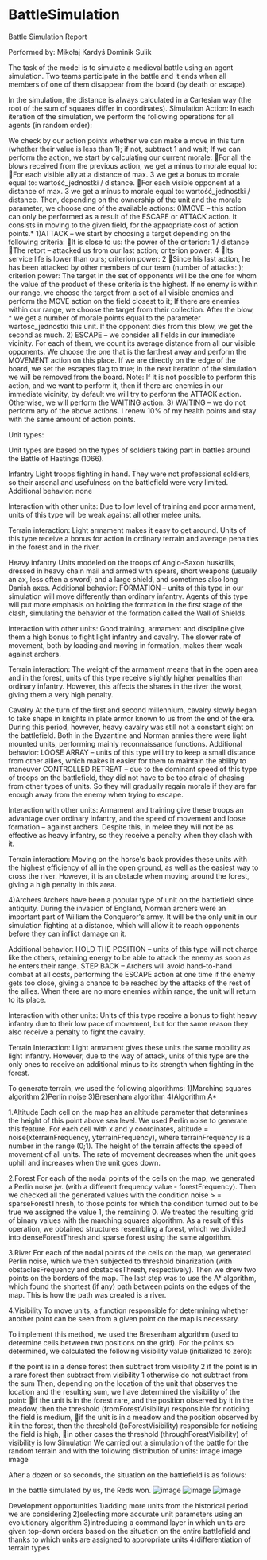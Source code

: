 # BattleSimulation
Battle Simulation Report

Performed by: Mikołaj Kardyś Dominik Sulik

The task of the model is to simulate a medieval battle using an agent simulation. Two teams participate in the battle and it ends when all members of one of them disappear from the board (by death or escape).

In the simulation, the distance is always calculated in a Cartesian way (the root of the sum of squares differ in coordinates). Simulation Action: In each iteration of the simulation, we perform the following operations for all agents (in random order):

We check by our action points whether we can make a move in this turn (whether their value is less than 1); if not, subtract 1 and wait; If we can perform the action, we start by calculating our current morale: For all the blows received from the previous action, we get a minus to morale equal to: For each visible ally at a distance of max. 3 we get a bonus to morale equal to: wartość_jednostki / distance. For each visible opponent at a distance of max. 3 we get a minus to morale equal to: wartość_jednostki / distance. Then, depending on the ownership of the unit and the morale parameter, we choose one of the available actions: 0)MOVE – this action can only be performed as a result of the ESCAPE or ATTACK action. It consists in moving to the given field, for the appropriate cost of action points.* 1)ATTACK – we start by choosing a target depending on the following criteria: It is close to us: the power of the criterion: 1 / distance The retort – attacked us from our last action; criterion power: 4 Its service life is lower than ours; criterion power: 2 Since his last action, he has been attacked by other members of our team (number of attacks: ); criterion power: The target in the set of opponents will be the one for whom the value of the product of these criteria is the highest. If no enemy is within our range, we choose the target from a set of all visible enemies and perform the MOVE action on the field closest to it; If there are enemies within our range, we choose the target from their collection. After the blow, * we get a number of morale points equal to the parameter wartość_jednostki this unit. If the opponent dies from this blow, we get the second as much. 2) ESCAPE – we consider all fields in our immediate vicinity. For each of them, we count its average distance from all our visible opponents. We choose the one that is the farthest away and perform the MOVEMENT action on this place. If we are directly on the edge of the board, we set the escapes flag to true; in the next iteration of the simulation we will be removed from the board. Note: If it is not possible to perform this action, and we want to perform it, then if there are enemies in our immediate vicinity, by default we will try to perform the ATTACK action. Otherwise, we will perform the WAITING action. 3) WAITING – we do not perform any of the above actions. I renew 10% of my health points and stay with the same amount of action points.

Unit types:

Unit types are based on the types of soldiers taking part in battles around the Battle of Hastings (1066).

Infantry Light troops fighting in hand. They were not professional soldiers, so their arsenal and usefulness on the battlefield were very limited.
Additional behavior: none

Interaction with other units: Due to low level of training and poor armament, units of this type will be weak against all other melee units.

Terrain interaction: Light armament makes it easy to get around. Units of this type receive a bonus for action in ordinary terrain and average penalties in the forest and in the river.

Heavy infantry Units modeled on the troops of Anglo-Saxon huskrills, dressed in heavy chain mail and armed with spears, short weapons (usually an ax, less often a sword) and a large shield, and sometimes also long Danish axes.
Additional behavior: FORMATION – units of this type in our simulation will move differently than ordinary infantry. Agents of this type will put more emphasis on holding the formation in the first stage of the clash, simulating the behavior of the formation called the Wall of Shields.

Interaction with other units: Good training, armament and discipline give them a high bonus to fight light infantry and cavalry. The slower rate of movement, both by loading and moving in formation, makes them weak against archers.

Terrain interaction: The weight of the armament means that in the open area and in the forest, units of this type receive slightly higher penalties than ordinary infantry. However, this affects the shares in the river the worst, giving them a very high penalty.

Cavalry At the turn of the first and second millennium, cavalry slowly began to take shape in knights in plate armor known to us from the end of the era. During this period, however, heavy cavalry was still not a constant sight on the battlefield. Both in the Byzantine and Norman armies there were light mounted units, performing mainly reconnaissance functions.
Additional behavior: LOOSE ARRAY – units of this type will try to keep a small distance from other allies, which makes it easier for them to maintain the ability to maneuver CONTROLLED RETREAT – due to the dominant speed of this type of troops on the battlefield, they did not have to be too afraid of chasing from other types of units. So they will gradually regain morale if they are far enough away from the enemy when trying to escape.

Interaction with other units: Armament and training give these troops an advantage over ordinary infantry, and the speed of movement and loose formation – against archers. Despite this, in melee they will not be as effective as heavy infantry, so they receive a penalty when they clash with it.

Terrain interaction: Moving on the horse's back provides these units with the highest efficiency of all in the open ground, as well as the easiest way to cross the river. However, it is an obstacle when moving around the forest, giving a high penalty in this area.

4)Archers Archers have been a popular type of unit on the battlefield since antiquity. During the invasion of England, Norman archers were an important part of William the Conqueror's army. It will be the only unit in our simulation fighting at a distance, which will allow it to reach opponents before they can inflict damage on it.

Additional behavior: HOLD THE POSITION – units of this type will not charge like the others, retaining energy to be able to attack the enemy as soon as he enters their range. STEP BACK – Archers will avoid hand-to-hand combat at all costs, performing the ESCAPE action at one time if the enemy gets too close, giving a chance to be reached by the attacks of the rest of the allies. When there are no more enemies within range, the unit will return to its place.

Interaction with other units: Units of this type receive a bonus to fight heavy infantry due to their low pace of movement, but for the same reason they also receive a penalty to fight the cavalry.

Terrain Interaction: Light armament gives these units the same mobility as light infantry. However, due to the way of attack, units of this type are the only ones to receive an additional minus to its strength when fighting in the forest.

To generate terrain, we used the following algorithms: 1)Marching squares algorithm 2)Perlin noise 3)Bresenham algorithm 4)Algorithm A*

1.Altitude Each cell on the map has an altitude parameter that determines the height of this point above sea level. We used Perlin noise to generate this feature. For each cell with x and y coordinates, altitude = noise(xterrainFrequency, yterrainFrequency), where terrainFrequency is a number in the range (0;1). The height of the terrain affects the speed of movement of all units. The rate of movement decreases when the unit goes uphill and increases when the unit goes down.

2.Forest For each of the nodal points of the cells on the map, we generated a Perlin noise jw. (with a different frequency value - forestFrequency). Then we checked all the generated values with the condition noise > = sparseForestThresh, to those points for which the condition turned out to be true we assigned the value 1, the remaining 0. We treated the resulting grid of binary values with the marching squares algorithm. As a result of this operation, we obtained structures resembling a forest, which we divided into denseForestThresh and sparse forest using the same algorithm.

3.River For each of the nodal points of the cells on the map, we generated Perlin noise, which we then subjected to threshold binarization (with obstaclesFrequency and obstaclesThresh, respectively). Then we drew two points on the borders of the map. The last step was to use the A* algorithm, which found the shortest (if any) path between points on the edges of the map. This is how the path was created is a river.

4.Visibility To move units, a function responsible for determining whether another point can be seen from a given point on the map is necessary.

To implement this method, we used the Bresenham algorithm (used to determine cells between two positions on the grid). For the points so determined, we calculated the following visibility value (initialized to zero):

if the point is in a dense forest then subtract from visibility 2 if the point is in a rare forest then subtract from visibility 1 otherwise do not subtract from the sum Then, depending on the location of the unit that observes the location and the resulting sum, we have determined the visibility of the point: if the unit is in the forest rare, and the position observed by it in the meadow, then the threshold (fromForestVisibility) responsible for noticing the field is medium, if the unit is in a meadow and the position observed by it in the forest, then the threshold (toForestVisibility) responsible for noticing the field is high, in other cases the threshold (throughForestVisibility) of visibility is low Simulation We carried out a simulation of the battle for the random terrain and with the following distribution of units: image image image

After a dozen or so seconds, the situation on the battlefield is as follows:

In the battle simulated by us, the Reds won.
![image](pic1.png)
![image](pic2.png)
![image](pic3.png)




Development opportunities 
1)adding more units from the historical period we are considering 
2)selecting more accurate unit parameters using an evolutionary algorithm 
3)introducing a command layer in which units are given top-down orders based on the situation on the entire battlefield and thanks to which units are assigned to appropriate units 
4)differentiation of terrain types


